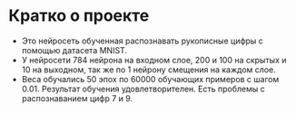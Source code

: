 # Кратко о проекте

- Это нейросеть обученная распознавать рукописные цифры с помощью датасета MNIST.
- У нейросети 784 нейрона на входном слое, 200 и 100 на скрытых и 10 на выходном, так же по 1 нейрону смещения на каждом слое.
- Веса обучались 50 эпох по 60000 обучающих примеров с шагом 0.01. Результат обучения удовлетворителен. Есть проблемы с распознаванием цифр 7 и 9.
